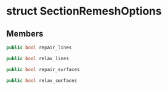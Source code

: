 # struct SectionRemeshOptions


## Members

```cpp
public bool repair_lines

```

```cpp
public bool relax_lines

```

```cpp
public bool repair_surfaces

```

```cpp
public bool relax_surfaces

```



